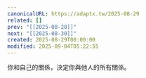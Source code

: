 ```yaml
---
canonicalURL: https://adaptx.tw/2025-08-29
related: []
prev: "[[2025-08-28]]"
next: "[[2025-08-30]]"
created: 2025-08-29T00:00:00
modified: 2025-09-04T05:22:55
---
```


你和自己的關係，決定你與他人的所有關係。
